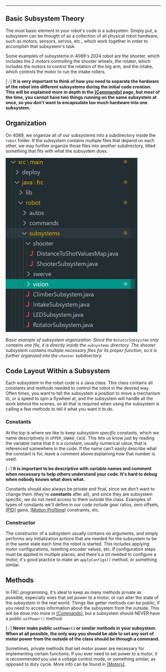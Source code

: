 ***
## Basic Subsystem Theory

The most basic element in your robot's code is a subsystem. Simply put, a subsystem can be thought of as a collection of all physical robot hardware, such as motors, sensors, servos, etc., which work together in order to accomplish that subsystem's task. 

Some examples of subsystems in 4089's 2024 robot are the shooter, which includes the 2 motors controlling the shooter wheels, the rotator, which includes the motors to control the rotation of the big arm, and the intake, which controls the motor to run the intake rollers. 
 
\[💡] __It is very important to think of how you need to separate the hardware of the robot into different subsystems during the initial code creation. This will be explained more in depth in the [[Commands]]() page, but _most_ of the time, you cannot have two things running on the same subsystem at once, so you don't want to encapsulate too much hardware into one subsystem.__


## Organization

On 4089, we organize all of our subsystems into a subdirectory inside the `robot` folder. If the subsystem contains multiple files that depend on each other, we may further organize those files into another subdirectory, titled something that fits with what the subsystem does.

![subsystemorg.png](subsystemorg.png)

_Basic example of subsystem organization. Since the `RotatorSubsystem` only contains one file, it is directly inside the `subsystems` directory. The shooter subsystem contains multiple necessary files for its proper function, so it is further organized into the `shooter` subdirectory._

## Code Layout Within a Subsystem
Each subsystem in the robot code is a Java class. This class contains all constants and methods needed to control the robot in the desired way. Often times, you want to tell the subsystem a position to move a mechanism to, or a speed to spin a flywheel at, and the subsystem will handle all the work behind the scenes, so all that is required when using the subsystem is calling a few methods to tell it what you want it to do.
### Constants
At the top is where we like to keep _subsystem specific_ constants, which we name descriptively in `UPPER_SNAKE_CASE`. This lets us know just by reading the variable name that it is a constant, usually numerical value, that is referenced somewhere in the code. If the name can't easily describe what the constant is for, leave a comment above explaining how that number is used. 

\[💡] __It is important to be descriptive with variable names and comment when necessary to help others understand your code. It's hard to debug when nobody knows what does what.__

Constants should also always be private and final, since we don't want to change them (they're __constants__ after all), and since they are subsystem specific, we do not need access to them outside the class. Examples of types of constants we'll define in our code include gear ratios, zero offsets, [[PID]]() gains, [[Motion Profiling]]() constraints, etc. 

### Constructor
The constructor of a subsystem usually contains no arguments, and simply performs any initialization actions that are needed for the subsystem to be in the same state each time the robot is started. This includes applying motor configurations, resetting encoder values, etc. If configuration steps must be applied in multiple places, and there's a lot needed to configure a motor, it's good practice to make an `applyConfigs()` method, or something similar. 

## Methods
In FRC programming, it's ideal to keep as many methods private as possible, especially ones that set power to a motor, or can alter the state of the subsystem in the real world. Things like getter methods can be public, if you need to access information about the subsystem from the outside. This will be dove into more in [[Commands]](), but a subsystem should NEVER have a public `setPower()` method. 

\[💡] __Never make public `setPower()` or similar methods in your subsystem. When at all possible, the only way you should be able to set any sort of motor power from the outside of the class should be through a command.__

Sometimes, private methods that set motor power are necessary for implementing certain functions. If you ever need to set power to a motor, it is recommended you use a voltage control mode, or something similar, as opposed to duty cycle. More info can be found in [[Motors]](). 

